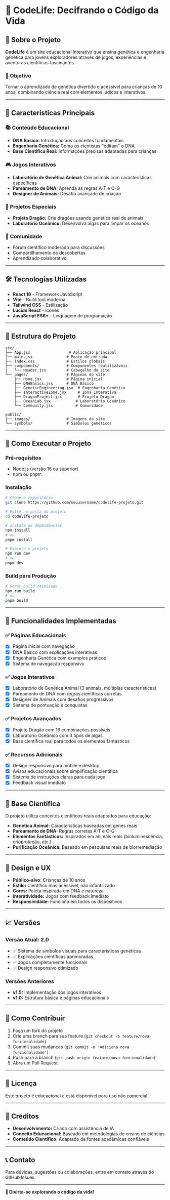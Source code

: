 # 🧬 CodeLife: Decifrando o Código da Vida

## 📖 Sobre o Projeto

**CodeLife** é um site educacional interativo que ensina genética e engenharia genética para jovens exploradores através de jogos, experiências e aventuras científicas fascinantes.

### 🎯 Objetivo
Tornar o aprendizado de genética divertido e acessível para crianças de 10 anos, combinando ciência real com elementos lúdicos e interativos.

---

## 🌟 Características Principais

### 📚 **Conteúdo Educacional**
- **DNA Básico:** Introdução aos conceitos fundamentais
- **Engenharia Genética:** Como os cientistas "editam" o DNA
- **Base Científica Real:** Informações precisas adaptadas para crianças

### 🎮 **Jogos Interativos**
- **Laboratório de Genética Animal:** Crie animais com características específicas
- **Pareamento de DNA:** Aprenda as regras A-T e C-G
- **Designer de Animais:** Desafio avançado de criação

### 🐉 **Projetos Especiais**
- **Projeto Dragão:** Crie dragões usando genética real de animais
- **Laboratório Oceânico:** Desenvolva algas para limpar os oceanos

### 💬 **Comunidade**
- Fórum científico moderado para discussões
- Compartilhamento de descobertas
- Aprendizado colaborativo

---

## 🛠️ Tecnologias Utilizadas

- **React 18** - Framework JavaScript
- **Vite** - Build tool moderna
- **Tailwind CSS** - Estilização
- **Lucide React** - Ícones
- **JavaScript ES6+** - Linguagem de programação

---

## 📁 Estrutura do Projeto

```
src/
├── App.jsx                 # Aplicação principal
├── main.jsx               # Ponto de entrada
├── index.css              # Estilos globais
├── components/            # Componentes reutilizáveis
│   └── Header.jsx         # Cabeçalho do site
└── pages/                 # Páginas do site
    ├── Home.jsx           # Página inicial
    ├── DNABasics.jsx      # DNA Básico
    ├── GeneticEngineering.jsx  # Engenharia Genética
    ├── InteractiveZone.jsx     # Zona Interativa
    ├── DragonProject.jsx       # Projeto Dragão
    ├── OceanLab.jsx           # Laboratório Oceânico
    └── Community.jsx          # Comunidade

public/
├── images/                # Imagens do site
└── symbols/               # Símbolos genéticos
```

---

## 🚀 Como Executar o Projeto

### Pré-requisitos
- Node.js (versão 16 ou superior)
- npm ou pnpm

### Instalação
```bash
# Clone o repositório
git clone https://github.com/seuusername/codelife-projeto.git

# Entre na pasta do projeto
cd codelife-projeto

# Instale as dependências
npm install
# ou
pnpm install

# Execute o projeto
npm run dev
# ou
pnpm dev
```

### Build para Produção
```bash
# Gerar build otimizado
npm run build
# ou
pnpm build
```

---

## 🎯 Funcionalidades Implementadas

### ✅ **Páginas Educacionais**
- [x] Página inicial com navegação
- [x] DNA Básico com explicações interativas
- [x] Engenharia Genética com exemplos práticos
- [x] Sistema de navegação responsivo

### ✅ **Jogos Interativos**
- [x] Laboratório de Genética Animal (3 animais, múltiplas características)
- [x] Pareamento de DNA com regras científicas corretas
- [x] Designer de Animais com desafios progressivos
- [x] Sistema de pontuação e conquistas

### ✅ **Projetos Avançados**
- [x] Projeto Dragão com 16 combinações possíveis
- [x] Laboratório Oceânico com 3 tipos de algas
- [x] Base científica real para todos os elementos fantásticos

### ✅ **Recursos Adicionais**
- [x] Design responsivo para mobile e desktop
- [x] Avisos educacionais sobre simplificação científica
- [x] Sistema de instruções claras para cada jogo
- [x] Feedback visual imediato

---

## 🧬 Base Científica

O projeto utiliza conceitos científicos reais adaptados para educação:

- **Genética Animal:** Características baseadas em genes reais
- **Pareamento de DNA:** Regras corretas A-T e C-G
- **Elementos Fantásticos:** Inspirados em animais reais (bioluminescência, crioproteção, etc.)
- **Purificação Oceânica:** Baseado em pesquisas reais de biorremediação

---

## 🎨 Design e UX

- **Público-alvo:** Crianças de 10 anos
- **Estilo:** Científico mas acessível, não infantilizado
- **Cores:** Paleta inspirada em DNA e natureza
- **Interatividade:** Jogos com feedback imediato
- **Responsividade:** Funciona em todos os dispositivos

---

## 📈 Versões

### Versão Atual: 2.0
- ✅ Sistema de símbolos visuais para características genéticas
- ✅ Explicações científicas aprimoradas
- ✅ Jogos completamente funcionais
- ✅ Design responsivo otimizado

### Versões Anteriores
- **v1.5:** Implementação dos jogos interativos
- **v1.0:** Estrutura básica e páginas educacionais

---

## 🤝 Como Contribuir

1. Faça um fork do projeto
2. Crie uma branch para sua feature (`git checkout -b feature/nova-funcionalidade`)
3. Commit suas mudanças (`git commit -m 'Adiciona nova funcionalidade'`)
4. Push para a branch (`git push origin feature/nova-funcionalidade`)
5. Abra um Pull Request

---

## 📄 Licença

Este projeto é educacional e está disponível para uso não comercial.

---

## 👥 Créditos

- **Desenvolvimento:** Criado com assistência de IA
- **Conceito Educacional:** Baseado em metodologias de ensino de ciências
- **Conteúdo Científico:** Adaptado de fontes acadêmicas confiáveis

---

## 📞 Contato

Para dúvidas, sugestões ou colaborações, entre em contato através do GitHub Issues.

---

**🎉 Divirta-se explorando o código da vida!**

